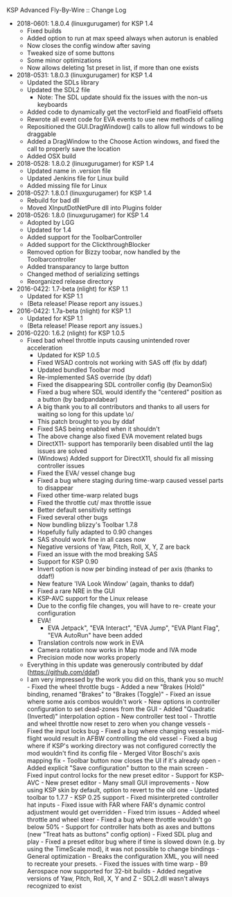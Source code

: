 KSP Advanced Fly-By-Wire :: Change Log

* 2018-0601: 1.8.0.4 (linuxgurugamer) for KSP 1.4
	+ Fixed builds
	+ Added option to run at max speed always when autorun is enabled
	+ Now closes the config window after saving
	+ Tweaked size of some buttons
	+ Some minor optimizations
	+ Now allows deleting 1st preset in list, if more than one exists
* 2018-0531: 1.8.0.3 (linuxgurugamer) for KSP 1.4
	+ Updated the SDLs library
	+ Updated the SDL2 file
		- Note:  The SDL update should fix the issues with the non-us keyboards
	+ Added code to dynamically get the vectorField and floatField offsets
	+ Rewrote all event code for EVA events to use new methods of calling
	+ Repositioned the GUI.DragWindow() calls to allow full windows to be draggable
	+ Added a DragWindow to the Choose Action windows, and fixed the call to properly save the location
	+ Added OSX build
* 2018-0528: 1.8.0.2 (linuxgurugamer) for KSP 1.4
	+ Updated name in .version file
	+ Updated Jenkins file for Linux build
	+ Added missing file for Linux
* 2018-0527: 1.8.0.1 (linuxgurugamer) for KSP 1.4
	+ Rebuild for bad dll
	+ Moved XInputDotNetPure dll into Plugins folder
* 2018-0526: 1.8.0 (linuxgurugamer) for KSP 1.4
	+ Adopted by LGG
	+ Updated for 1.4
	+ Added support for the ToolbarController
	+ Added support for the ClickthroughBlocker
	+ Removed option for Bizzy toobar, now handled by the Toolbarcontroller
	+ Added transparancy to large button
	+ Changed method of serializing settings
	+ Reorganized release directory
* 2016-0422: 1.7-beta (nlight) for KSP 1.1
	+ Updated for KSP 1.1
	+ (Beta release! Please report any issues.)
* 2016-0422: 1.7a-beta (nlight) for KSP 1.1
	+ Updated for KSP 1.1
	+ (Beta release! Please report any issues.)
* 2016-0220: 1.6.2 (nlight) for KSP 1.0.5
	+ Fixed bad wheel throttle inputs causing unintended rover acceleration
		- Updated for KSP 1.0.5
		- Fixed WSAD controls not working with SAS off (fix by ddaf)
		- Updated bundled Toolbar mod
		- Re-implemented SAS override (by ddaf)
		- Fixed the disappearing SDL controller config (by DeamonSix)
		- Fixed a bug where SDL would identify the "centered" position as a button (by badpandabear)
		- A big thank you to all contributors and thanks to all users for waiting so long for this update \o/
		- This patch brought to you by ddaf
		- Fixed SAS being enabled when it shouldn't
		- The above change also fixed EVA movement related bugs
		- DirectX11- support has temporarily been disabled until the lag issues are solved
		- (Windows) Added support for DirectX11, should fix all missing controller issues
		- Fixed the EVA/ vessel change bug
		- Fixed a bug where staging during time-warp caused vessel parts to disappear
		- Fixed other time-warp related bugs
		- Fixed the throttle cut/ max throttle issue
		- Better default sensitivity settings
		- Fixed several other bugs
		- Now bundling blizzy's Toolbar 1.7.8
		- Hopefully fully adapted to 0.90 changes
		- SAS should work fine in all cases now
		- Negative versions of Yaw, Pitch, Roll, X, Y, Z are back
		- Fixed an issue with the mod breaking SAS
		- Support for KSP 0.90
		- Invert option is now per binding instead of per axis (thanks to ddaf!)
		- New feature 'IVA Look Window' (again, thanks to ddaf)
		- Fixed a rare NRE in the GUI
		- KSP-AVC support for the Linux release
		- Due to the config file changes, you will have to re- create your configuration
		- EVA!
			- EVA Jetpack", "EVA Interact", "EVA Jump", "EVA Plant Flag", "EVA AutoRun" have been added
		- Translation controls now work in EVA
		- Camera rotation now works in Map mode and IVA mode
		- Precision mode now works properly
	+ Everything in this update was generously contributed by ddaf (https://github.com/ddaf)
	+ I am very impressed by the work you did on this, thank you so much!
			- Fixed the wheel throttle bugs
			- Added a new "Brakes (Hold)" binding, renamed "Brakes" to "Brakes (Toggle)"
			- Fixed an issue where some axis combos wouldn't work
			- New options in controller configuration to set dead-zones from the GUI
			- Added "Quadratic (Inverted)" interpolation option
			- New controller test tool
			- Throttle and wheel throttle now reset to zero when you change vessels
			- Fixed the input locks bug
			- Fixed a bug where changing vessels mid-flight would result in AFBW controlling the old vessel
			- Fixed a bug where if KSP's working directory was not configured correctly the mod wouldn't find its config file
			- Merged Vitor Boschi's axis mapping fix
			- Toolbar button now closes the UI if it's already open
			- Added explicit "Save configuration" button to the main screen
			- Fixed input control locks for the new preset editor
			- Support for KSP-AVC
			- New preset editor
			- Many small GUI improvements
			- Now using KSP skin by default, option to revert to the old one
			- Updated toolbar to 1.7.7
			- KSP 0.25 support
			- Fixed misinterpreted controller hat inputs
			- Fixed issue with FAR where FAR's dynamic control adjustment would get overridden
			- Fixed trim issues
			- Added wheel throttle and wheel steer
			- Fixed a bug where throttle wouldn't go below 50%
			- Support for controller hats both as axes and buttons (new "Treat hats as buttons" config option)
			- Fixed SDL plug and play
			- Fixed a preset editor bug where if time is slowed down (e.g. by using the TimeScale mod), it was not possible to change bindings
			- General optimization
			- Breaks the configuration XML, you will need to recreate your presets.
			- Fixed the issues with time warp
			- B9 Aerospace now supported for 32-bit builds
			- Added negative versions of Yaw, Pitch, Roll, X, Y and Z
			- SDL2.dll wasn't always recognized to exist
